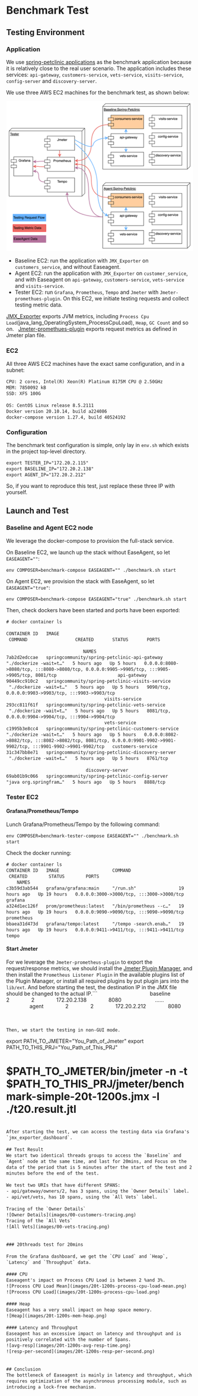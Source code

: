 
# Benchmark Test

## Testing Environment
### Application
We use [spring-petclinic applications](https://github.com/spring-petclinic/spring-petclinic-microservices) as the benchmark application because it is relatively close to the real user scenario. The application includes these services: `api-gateway`, `customers-service`, `vets-service`, `visits-service`, `config-server` and `discovery-server`.

We use three AWS EC2 machines for the benchmark test, as shown below:

![Machines](./images/benchmark-test-arch.png)

- Baseline EC2: run the application with `JMX_Exporter` on `customers_service`, and without Easeagent.
- Agent EC2: run the application with `JMX_Exporter` on `customer_service`, and with Easeagent on `api-gateway`, `customers-service`, `vets-service` and `visits-service`.
- Tester EC2: run `Grafana`, `Prometheus`, `Tempo` and `Jmeter` with `Jmeter-promethues-plugin`. On this EC2, we initiate testing requests and collect testing metric data.

[JMX_Exporter](https://github.com/prometheus/jmx_exporter) exports JVM metrics, including `Process Cpu Load`(java_lang_OperatingSystem_ProcessCpuLoad), `Heap`, `GC Count` and so on.  
[Jmeter-promethues-plugin](https://github.com/johrstrom/jmeter-prometheus-plugin) exports request metrics as defined in Jmeter plan file.


### EC2
All three AWS EC2 machines have the exact same configuration, and in a subnet:
```
CPU: 2 cores, Intel(R) Xeon(R) Platinum 8175M CPU @ 2.50GHz
MEM: 7850092 kB
SSD: XFS 100G

OS: CentOS Linux release 8.5.2111
Docker version 20.10.14, build a224086
docker-compose version 1.27.4, build 40524192
```

### Configuration
The benchmark test configuration is simple, only lay in `env.sh` which exists in the project top-level directory.
```
export TESTER_IP="172.20.2.115"
export BASELINE_IP="172.20.2.138"
export AGENT_IP="172.20.2.212"
```
So, if you want to reproduce this test, just replace these three IP with yourself.


## Launch and Test


### Baseline and Agent EC2 node

We leverage the docker-compose to provision the full-stack service.

On Baseline EC2, we launch up the stack without EaseAgent, so let `EASEAGENT=""`:

```
env COMPOSER=benchmark-compose EASEAGENT="" ./benchmark.sh start 

```

On Agent EC2, we provision the stack with EaseAgent, so let `EASEAGENT="true"`:
```
env COMPOSER=benchmark-compose EASEAGENT="true" ./benchmark.sh start 

```

Then, check dockers have been started and ports have been exported:
```
# docker container ls  

CONTAINER ID   IMAGE                                                COMMAND                  CREATED       STATUS       PORTS                                                                                                                NAMES
7ab2d2edccae   springcommunity/spring-petclinic-api-gateway         "./dockerize -wait=t…"   5 hours ago   Up 5 hours   0.0.0.0:8080->8080/tcp, :::8080->8080/tcp, 0.0.0.0:9905->9905/tcp, :::9905->9905/tcp, 8081/tcp                       api-gateway
90449cc910c2   springcommunity/spring-petclinic-visits-service      "./dockerize -wait=t…"   5 hours ago   Up 5 hours   9090/tcp, 0.0.0.0:9903->9903/tcp, :::9903->9903/tcp                                                                  visits-service
293cc811f61f   springcommunity/spring-petclinic-vets-service        "./dockerize -wait=t…"   5 hours ago   Up 5 hours   8081/tcp, 0.0.0.0:9904->9904/tcp, :::9904->9904/tcp                                                                  vets-service
c1995b3e8cc4   springcommunity/spring-petclinic-customers-service   "./dockerize -wait=t…"   5 hours ago   Up 5 hours   0.0.0.0:8082->8082/tcp, :::8082->8082/tcp, 8081/tcp, 0.0.0.0:9901-9902->9901-9902/tcp, :::9901-9902->9901-9902/tcp   customers-service
31c347bb8e71   springcommunity/spring-petclinic-discovery-server    "./dockerize -wait=t…"   5 hours ago   Up 5 hours   8761/tcp                                                                                                             discovery-server
69ab01b9c066   springcommunity/spring-petclinic-config-server       "java org.springfram…"   5 hours ago   Up 5 hours   8888/tcp 
```

### Tester EC2

#### Grafana/Prometheus/Tempo
Lunch Grafana/Prometheus/Tempo by the following command:

```
env COMPOSER=benchmark-tester-compose EASEAGENT="" ./benchmark.sh start
```

Check the docker running:
```
# docker container ls 
CONTAINER ID   IMAGE                    COMMAND                  CREATED        STATUS        PORTS                                       NAMES
c3b59d3ab544   grafana/grafana:main     "/run.sh"                19 hours ago   Up 19 hours   0.0.0.0:3000->3000/tcp, :::3000->3000/tcp   grafana
a324d1ec126f   prom/prometheus:latest   "/bin/prometheus --c…"   19 hours ago   Up 19 hours   0.0.0.0:9090->9090/tcp, :::9090->9090/tcp   prometheus
bbaea31d473d   grafana/tempo:latest     "/tempo -search.enab…"   19 hours ago   Up 19 hours   0.0.0.0:9411->9411/tcp, :::9411->9411/tcp   tempo

```

#### Start Jmeter

For we leverage the `Jmeter-prometheus-plugin` to export the request/response metrics, we should install the [Jmeter Plugin Manager](https://jmeter-plugins.org/wiki/PluginsManager/), and then install the `Prometheus Listener Plugin` in the available plugins list of the Plugin Manager, or install all required plugins by put plugin jars into the `lib/ext`.
And before starting the test, the destination IP in the JMX file should be changed to the actual IP.```          <collectionProp name="UserParameters.thread_values">
            <collectionProp name="1887838014">
              <stringProp name="-1720785339">baseline</stringProp>
              <stringProp name="50">2</stringProp>
              <stringProp name="50">2</stringProp>
              <stringProp name="1463952332">172.20.2.138</stringProp>
              <stringProp name="1716208">8080</stringProp>
            </collectionProp>
          </collectionProp>
......          <collectionProp name="UserParameters.thread_values">
            <collectionProp name="1728680715">
              <stringProp name="92750597">agent</stringProp>
              <stringProp name="50">2</stringProp>
              <stringProp name="50">2</stringProp>
              <stringProp name="1463953225">172.20.2.212</stringProp>
              <stringProp name="1716208">8080</stringProp>
            </collectionProp>
          </collectionProp>
```

Then, we start the testing in non-GUI mode.
```
export PATH_TO_JMETER="You_Path_of_Jmeter"
export PATH_TO_THIS_PRJ="You_Path_of_This_PRJ"

# $PATH_TO_JMETER/bin/jmeter -n -t $PATH_TO_THIS_PRJ/jmeter/benchmark-simple-20t-1200s.jmx -l ./t20.result.jtl

```

After starting the test, we can access the testing data via Grafana's `jmx_exporter_dashboard`.

## Test Result
We start two identical threads groups to access the `Baseline` and `Agent` node at the same time, and last for 20mins, and Focus on the data of the period that is 5 minutes after the start of the test and 2 minutes before the end of the test.

We test two URIs that have different SPANS:
- api/gateway/owners/2, has 3 spans, using the `Owner Details` label. 
- api/vet/vets, has 10 spans, using the `All Vets` label.

Tracing of the `Owner Details`
![Owner Details](images/00-customers-tracing.png)
Tracing of the `All Vets`
![All Vets](images/00-vets-tracing.png)


### 20threads test for 20mins

From the Grafana dashboard, we get the `CPU Load` and `Heap`, `Latency` and `Throughput` data.

#### CPU
Easeagent's impact on Process CPU Load is between 2 %and 3%.
![Process CPU Load Mean](images/20t-1200s-process-cpu-load-mean.png)
![Process CPU Load](images/20t-1200s-process-cpu-load.png)

#### Heap
Easeagent has a very small impact on heap space memory.
![Heap](images/20t-1200s-mem-heap.png)

#### Latency and Throughput
Easeagent has an excessive impact on latency and throughput and is positively correlated with the number of Spans.
![avg-resp](images/20t-1200s-avg-resp-time.png)
![resp-per-second](images/20t-1200s-resp-per-second.png)


## Conclusion
The bottleneck of Easeagent is mainly in latency and throughput, which requires optimization of the asynchronous processing module, such as introducing a lock-free mechanism.


